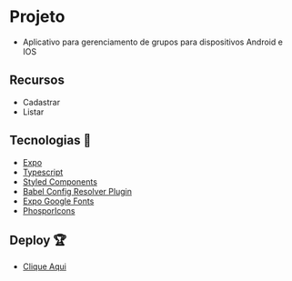 # Projeto

- Aplicativo para gerenciamento de grupos para dispositivos Android e IOS

## Recursos

- Cadastrar
- Listar

## Tecnologias :robot:

- [Expo](https://expo.dev/)
- [Typescript](https://www.typescriptlang.org/docs/)
- [Styled Components](https://styled-components.com/docs)
- [Babel Config Resolver Plugin](https://github.com/tleunen/babel-plugin-module-resolver/blob/master/DOCS.md)
- [Expo Google Fonts](https://docs.expo.dev/develop/user-interface/fonts/)
- [PhosporIcons](https://github.com/duongdev/phosphor-react-native)

## Deploy :trophy:

- [Clique Aqui]()
